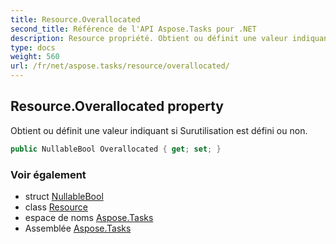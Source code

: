 ```yaml
---
title: Resource.Overallocated
second_title: Référence de l'API Aspose.Tasks pour .NET
description: Resource propriété. Obtient ou définit une valeur indiquant si Surutilisation est défini ou non.
type: docs
weight: 560
url: /fr/net/aspose.tasks/resource/overallocated/
---
```

## Resource.Overallocated property

Obtient ou définit une valeur indiquant si Surutilisation est défini ou non.

```csharp
public NullableBool Overallocated { get; set; }
```

### Voir également

* struct [NullableBool](../../nullablebool/)
* class [Resource](../)
* espace de noms [Aspose.Tasks](../../resource/)
* Assemblée [Aspose.Tasks](../../../)


